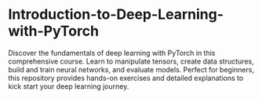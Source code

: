 # Introduction-to-Deep-Learning-with-PyTorch
Discover the fundamentals of deep learning with PyTorch in this comprehensive course. Learn to manipulate tensors, create data structures, build and train neural networks, and evaluate models. Perfect for beginners, this repository provides hands-on exercises and detailed explanations to kick start your deep learning journey.
